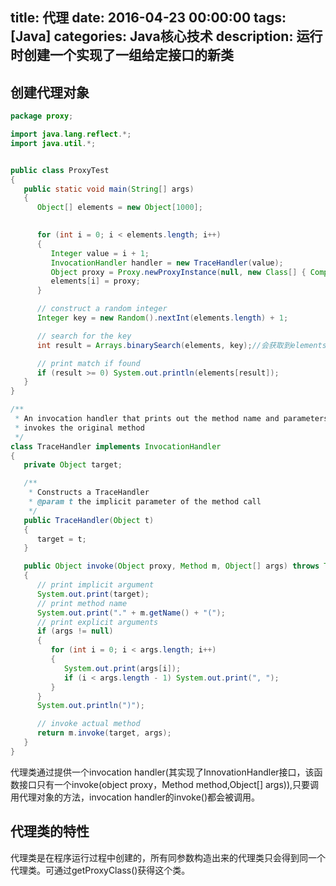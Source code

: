 title: 代理
date: 2016-04-23 00:00:00
tags: [Java]
categories: Java核心技术
description: 运行时创建一个实现了一组给定接口的新类
---

## 创建代理对象

```java
package proxy;

import java.lang.reflect.*;
import java.util.*;


public class ProxyTest
{
   public static void main(String[] args)
   {
      Object[] elements = new Object[1000];

   
      for (int i = 0; i < elements.length; i++)
      {
         Integer value = i + 1;
         InvocationHandler handler = new TraceHandler(value);
         Object proxy = Proxy.newProxyInstance(null, new Class[] { Comparable.class } , handler);//（ClassLoader,Class对象数组，InvocationHandler）
         elements[i] = proxy;
      }

      // construct a random integer
      Integer key = new Random().nextInt(elements.length) + 1;

      // search for the key
      int result = Arrays.binarySearch(elements, key);//会获取到elements中的Comparable接口，调用compareTo()，而在compareTo()中调用了代理对象的InvocationHandler的invoke()

      // print match if found
      if (result >= 0) System.out.println(elements[result]);
   }
}

/**
 * An invocation handler that prints out the method name and parameters, then
 * invokes the original method
 */
class TraceHandler implements InvocationHandler
{
   private Object target;

   /**
    * Constructs a TraceHandler
    * @param t the implicit parameter of the method call
    */
   public TraceHandler(Object t)
   {
      target = t;
   }

   public Object invoke(Object proxy, Method m, Object[] args) throws Throwable
   {
      // print implicit argument
      System.out.print(target);
      // print method name
      System.out.print("." + m.getName() + "(");
      // print explicit arguments
      if (args != null)
      {
         for (int i = 0; i < args.length; i++)
         {
            System.out.print(args[i]);
            if (i < args.length - 1) System.out.print(", ");
         }
      }
      System.out.println(")");

      // invoke actual method
      return m.invoke(target, args);
   }
}

```

  代理类通过提供一个invocation handler(其实现了InnovationHandler接口，该函数接口只有一个invoke(object proxy，Method method,Object[] args)),只要调用代理对象的方法，invocation handler的invoke()都会被调用。

## 代理类的特性

  代理类是在程序运行过程中创建的，所有同参数构造出来的代理类只会得到同一个代理类。可通过getProxyClass()获得这个类。